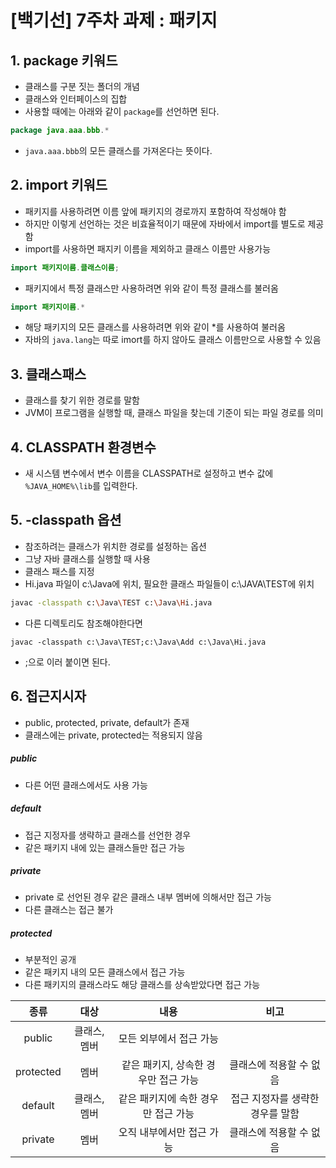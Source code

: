 # [백기선] 7주차 과제 : 패키지

## 1. package 키워드

- 클래스를 구분 짓는 폴더의 개념
- 클래스와 인터페이스의 집합
- 사용할 때에는 아래와 같이 `package`를 선언하면 된다.

```java
package java.aaa.bbb.*
```

- `java.aaa.bbb`의 모든 클래스를 가져온다는 뜻이다.

## 2. import 키워드

- 패키지를 사용하려면 이름 앞에 패키지의 경로까지 포함하여 작성해야 함
- 하지만 이렇게 선언하는 것은 비효율적이기 때문에 자바에서 import를 별도로 제공함
- import를 사용하면 패지키 이름을 제외하고 클래스 이름만 사용가능

```java
import 패키지이름.클래스이름;
```

- 패키지에서 특정 클래스만 사용하려면 위와 같이 특정 클래스를 불러옴

```java
import 패키지이름.*
```

- 해당 패키지의 모든 클래스를 사용하려면 위와 같이 *를 사용하여 불러옴
- 자바의 `java.lang`는 따로 imort를 하지 않아도 클래스 이름만으로 사용할 수 있음

## 3. 클래스패스

- 클래스를 찾기 위한 경로를 말함
- JVM이 프로그램을 실행할 때, 클래스 파일을 찾는데 기준이 되는 파일 경로를 의미

## 4. CLASSPATH 환경변수

- 새 시스템 변수에서  변수 이름을 CLASSPATH로 설정하고 변수 값에 `%JAVA_HOME%\lib`를 입력한다.

## 5. -classpath 옵션

- 참조하려는 클래스가 위치한 경로를 설정하는 옵션
- 그냥 자바 클래스를 실행할 때 사용
- 클래스 패스를 지정
- Hi.java 파일이 c:\Java에 위치, 필요한 클래스 파일들이 c:\JAVA\TEST에 위치

```bash
javac -classpath c:\Java\TEST c:\Java\Hi.java
```

- 다른 디렉토리도 참조해야한다면

```
javac -classpath c:\Java\TEST;c:\Java\Add c:\Java\Hi.java
```

- ;으로 이러 붙이면 된다.

## 6. 접근지시자

- public, protected, private, default가 존재
- 클래스에는 private, protected는 적용되지 않음

##### public

- 다른 어떤 클래스에서도 사용 가능

##### default

- 접근 지정자를 생략하고 클래스를 선언한 경우
- 같은 패키지 내에 있는 클래스들만 접근 가능

##### private

- private 로 선언된 경우 같은 클래스 내부 멤버에 의해서만 접근 가능
- 다른 클래스는 접근 불가

##### protected

- 부분적인 공개
- 같은 패키지 내의 모든 클래스에서 접근 가능
- 다른 패키지의 클래스라도 해당 클래스를 상속받았다면 접근 가능

|   종류    |     대상     |                 내용                 |               비고               |
| :-------: | :----------: | :----------------------------------: | :------------------------------: |
|  public   | 클래스, 멤버 |       모든 외부에서 접근 가능        |                                  |
| protected |     멤버     | 같은 패키지, 상속한 경우만 접근 가능 |     클래스에 적용할 수 없음      |
|  default  | 클래스, 멤버 | 같은 패키지에 속한 경우만 접근 가능  | 접근 지정자를 생략한 경우를 말함 |
|  private  |     멤버     |      오직 내부에서만 접근 가능       |     클래스에 적용할 수 없음      |

